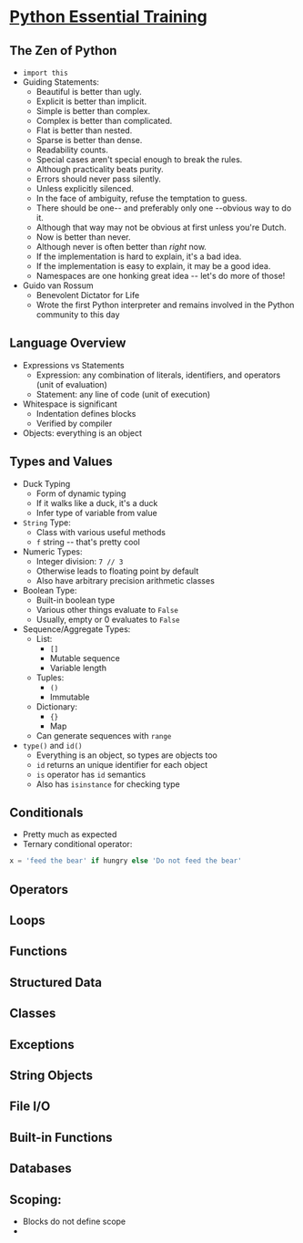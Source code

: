 # [Python Essential Training](https://www.lynda.com/Python-tutorials/Python-Essential-Training/614299-2.html)

## The Zen of Python

+ `import this`
+ Guiding Statements:
  + Beautiful is better than ugly.
  + Explicit is better than implicit.
  + Simple is better than complex.
  + Complex is better than complicated.
  + Flat is better than nested.
  + Sparse is better than dense.
  + Readability counts.
  + Special cases aren't special enough to break the rules.
  + Although practicality beats purity.
  + Errors should never pass silently.
  + Unless explicitly silenced.
  + In the face of ambiguity, refuse the temptation to guess.
  + There should be one-- and preferably only one --obvious way to do it.
  + Although that way may not be obvious at first unless you're Dutch.
  + Now is better than never.
  + Although never is often better than *right* now.
  + If the implementation is hard to explain, it's a bad idea.
  + If the implementation is easy to explain, it may be a good idea.
  + Namespaces are one honking great idea -- let's do more of those!
+ Guido van Rossum
  + Benevolent Dictator for Life
  + Wrote the first Python interpreter and remains involved in the Python community to this day
  
## Language Overview

+ Expressions vs Statements
  + Expression: any combination of literals, identifiers, and operators (unit of evaluation)
  + Statement: any line of code (unit of execution)
+ Whitespace is significant
  + Indentation defines blocks
  + Verified by compiler
+ Objects: everything is an object

## Types and Values

+ Duck Typing
  + Form of dynamic typing
  + If it walks like a duck, it's a duck
  + Infer type of variable from value
+ `String` Type:
  + Class with various useful methods
  + `f` string -- that's pretty cool
+ Numeric Types:
  + Integer division: `7 // 3`
  + Otherwise leads to floating point by default
  + Also have arbitrary precision arithmetic classes
+ Boolean Type:
  + Built-in boolean type
  + Various other things evaluate to `False`
  + Usually, empty or 0 evaluates to `False`
+ Sequence/Aggregate Types:
  + List:
    + `[]`
    + Mutable sequence
    + Variable length
  + Tuples:
    + `()`
    + Immutable
  + Dictionary:
    + `{}`
    + Map
  + Can generate sequences with `range`
+ `type()` and `id()`
  + Everything is an object, so types are objects too
  + `id` returns an unique identifier for each object
  + `is` operator has `id` semantics
  + Also has `isinstance` for checking type

## Conditionals

+ Pretty much as expected
+ Ternary conditional operator:

```python
x = 'feed the bear' if hungry else 'Do not feed the bear'
```

## Operators

## Loops

## Functions

## Structured Data

## Classes

## Exceptions

## String Objects

## File I/O

## Built-in Functions

## Databases

## Scoping:

+ Blocks do not define scope
+ 
